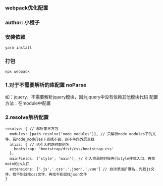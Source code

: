 ### webpack优化配置

### author: 小橙子

### 安装依赖
```
yarn install
```

### 打包
```
npx webpack
```

### 1.对于不需要解析的库配置 noParse
如：jquery，不需要解析jquery模块，因为jquery中没有依赖其他模块代码
配置方法：在module中配置

### 2.resolve解析配置
```
resolve: { // 解析第三方包 
  modules: [path.resolve('node_modules')], // 只解析node_modules下的文件，若node_modules下查找不到，则不再向外层查找
  alias: { // 给引入的路径取别名
    bootstrap: 'bootstrap/dist/css/bootstrap.css'
  },
  mainFields: ['style', 'main'], // 引入资源的时候先引style样式入口，再找main的js入口
  extensions: ['.js','.css','.json','.vue'] // 自动添加扩展名，先找js文件，找不到就找css文件，再找不到就找json文件
}
```


